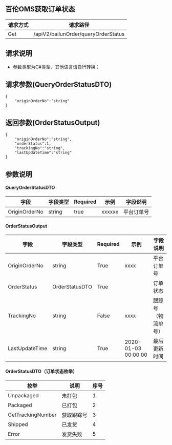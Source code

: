 ## 百伦OMS获取订单状态

请求方式 | 请求路径
---|---
Get | /apiV2/bailunOrder/queryOrderStatus

## 请求说明

- 参数类型为C#类型，其他语言请自行转换；

## 请求参数(QueryOrderStatusDTO)

```
{
	"originOrderNo":"string"
}
```



## 返回参数(OrderStatusOutput)

```
{
	"originOrderNo":"string",
	"orderStatus":1,
	"trackingNo":"string",
	"lastUpdateTime":"string"
}
```



## 参数说明

#### QueryOrderStatusDTO

| 字段          | 字段类型 | Required | 示例   | 字段说明 |
| ------------- | ---------- | ------ | -------- | -------- |
| OriginOrderNo | string | true | xxxxxx |平台订单号



#### OrderStatusOutput

| 字段          | 字段类型 | Required | 示例   | 字段说明 |
| -------------- | ------------------ | ------------------- | -------------- | -------- |
| OriginOrderNo | string | True | xxxx | 平台订单号         |
| OrderStatus | OrderStatusDTO | True |  | 订单状态         | 
| TrackingNo | string | False | xxxx | 跟踪号（物流单号）    |
| LastUpdateTime | string | True | 2020-01-03 00:00:00 | 最后更新时间 |



#### OrderStatusDTO（订单状态枚举）

| 枚举              | 说明       | 序号 |
| ----------------- | ---------- | ---- |
| Unpackaged        | 未打包     | 1    |
| Packaged          | 已打包     | 2    |
| GetTrackingNumber | 获取跟踪号 | 3    |
| Shipped           | 已发货     | 4    |
| Error             | 发货失败   | 5    |

